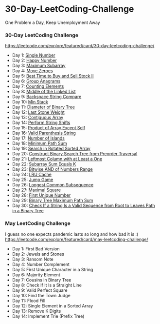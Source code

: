 # 30-Day-LeetCoding-Challenge
One Problem a Day, Keep Unemployment Away

### 30-Day LeetCoding Challenge
https://leetcode.com/explore/featured/card/30-day-leetcoding-challenge/

- Day 1: [Single Number](./April/Day1-Single-Number.cpp)
- Day 2: [Happy Number](April/Day2-Happy-Number.cpp)
- Day 3: [Maximum Subarray](April/Day3-Maximum-Subarray.cpp)
- Day 4: [Move Zeroes](April/Day4-Move-Zeroes.cpp)
- Day 5: [Best Time to Buy and Sell Stock II](April/Day5-Best-Time-to-Buy-and-Sell-Stock-II.cpp)
- Day 6: [Group Anagrams](April/Day6-Group-Anagrams.cpp)
- Day 7: [Counting Elements](April/Day7-Counting-Elements.cpp)
- Day 8: [Middle of the Linked List](April/Day8-Middle-of-the-Linked-List.cpp)
- Day 9: [Backspace String Compare](April/Day9-Backspace-String-Compare.cpp)
- Day 10: [Min Stack](April/Day10-Min-Stack.cpp)
- Day 11: [Diameter of Binary Tree](April/Day11-Diameter-of-Binary-Tree.cpp)
- Day 12: [Last Stone Weight](April/Day12-Last-Stone-Weight.cpp)
- Day 13: [Contiguous Array](April/Day13-Contiguous-Array.cpp)
- Day 14: [Perform String Shifts](April/Day14-Perform-String-Shifts.cpp)
- Day 15: [Product of Array Except Self](April/Day15-Product-of-Array-Except-Self.cpp)
- Day 16: [Valid Parenthesis String](April/Day16-Valid-Parenthesis-String.cpp)
- Day 17: [Number of Islands](April/Day17-Number-of-Islands.cpp)
- Day 18: [Minimum Path Sum](April/Day18-Minimum-Path-Sum.cpp)
- Day 19: [Search in Rotated Sorted Array](April/Day19-Search-in-Rotated-Sorted-Array.cpp)
- Day 20: [Construct Binary Search Tree from Preorder Traversal](April/Day20-Construct-Binary-Search-Tree-from-Preorder-Traversal.cpp)
- Day 21: [Leftmost Column with at Least a One](April/Day21-Leftmost-Column-with-at-Least-a-One.cpp)
- Day 22: [Subarray Sum Equals K](April/Day22-Subarray-Sum-Equals-K.cpp)
- Day 23: [Bitwise AND of Numbers Range](April/Day23-Bitwise-AND-of-Numbers-Range.cpp)
- Day 24: [LRU Cache](April/Day24-LRU-Cache.cpp)
- Day 25: [Jump Game](April/Day25-Jump-Game.cpp)
- Day 26: [Longest Common Subsequence](April/Day26-Longest-Common-Subsequence.cpp)
- Day 27: [Maximal Square](April/Day27-Maximal-Square.cpp)
- Day 28: [First Unique Number](April/Day28-First-Unique-Number.cpp)
- Day 29: [Binary Tree Maximum Path Sum](April/Day29-Binary-Tree-Maximum-Path-Sum.cpp)
- Day 30: [Check If a String Is a Valid Sequence from Root to Leaves Path in a Binary Tree](April/Day30-Check-If-a-String-Is-a-Valid-Sequence-from-Root-to-Leaves-Path-in-a-Binary-Tree.cpp)


### May LeetCoding Challenge
I guess no one expects pandemic lasts so long and how bad it is :(\
https://leetcode.com/explore/featured/card/may-leetcoding-challenge/
- Day 1: First Bad Version
- Day 2: Jewels and Stones
- Day 3: Ransom Note
- Day 4: Number Complement
- Day 5: First Unique Character in a String
- Day 6: Majority Element
- Day 7: Cousins in Binary Tree
- Day 8: Check If It Is a Straight Line
- Day 9: Valid Perfect Square
- Day 10: Find the Town Judge
- Day 11: Flood Fill
- Day 12: Single Element in a Sorted Array
- Day 13: Remove K Digits
- Day 14: Implement Trie (Prefix Tree)





















